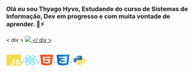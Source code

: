 ### Olá eu sou Thyago Hyvo, Estudande do curso de Sistemas de Informação, Dev em progresso e com muita vontade de aprender. 👋⚡

< div >
  <a href="https://beacons.ai/thg1">
  <img height="180em" src="https://github-readme-stats.vercel.app/api?username=thg1&show_icons=true&theme=dark&include_all_commits=true&count_private=true"/>
</ div >

<div style="display: inline_block"><br>
  <img align="center" alt="Rafa-Js" height="30" width="40" src="https://raw.githubusercontent.com/devicons/devicon/master/icons/javascript/javascript-plain.svg">
  
  <img align="center" alt="Rafa-React" height="30" width="40" src="https://raw.githubusercontent.com/devicons/devicon/master/icons/react/react-original.svg">
  <img align="center" alt="Rafa-HTML" height="30" width="40" src="https://raw.githubusercontent.com/devicons/devicon/master/icons/html5/html5-original.svg">
  <img align="center" alt="Rafa-CSS" height="30" width="40" src="https://raw.githubusercontent.com/devicons/devicon/master/icons/css3/css3-original.svg">
  <img align="center" alt="Rafa-Python" height="30" width="40" src="https://raw.githubusercontent.com/devicons/devicon/master/icons/python/python-original.svg">

</div>
